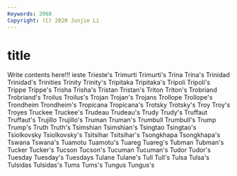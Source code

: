 ```yaml
---
Keywords: 2068
Copyright: (C) 2020 Junjie Li
---
```


# title

Write contents here!!!
ieste 
Trieste's 
Trimurti 
Trimurti's 
Trina 
Trina's 
Trinidad 
Trinidad's
Trinities 
Trinity 
Trinity's 
Tripitaka 
Tripitaka's 
Tripoli 
Tripoli's 
Trippe 
Trippe's 
Trisha
Trisha's 
Tristan 
Tristan's 
Triton 
Triton's 
Trobriand 
Trobriand's 
Troilus 
Troilus's 
Trojan
Trojan's 
Trojans 
Trollope 
Trollope's 
Trondheim 
Trondheim's 
Tropicana 
Tropicana's 
Trotsky 
Trotsky's
Troy 
Troy's 
Troyes 
Truckee 
Truckee's 
Trudeau 
Trudeau's 
Trudy 
Trudy's 
Truffaut
Truffaut's 
Trujillo 
Trujillo's 
Truman 
Truman's 
Trumbull 
Trumbull's 
Trump 
Trump's 
Truth
Truth's 
Tsimshian 
Tsimshian's 
Tsingtao 
Tsingtao's 
Tsiolkovsky 
Tsiolkovsky's 
Tsitsihar 
Tsitsihar's 
Tsongkhapa
Tsongkhapa's 
Tswana 
Tswana's 
Tuamotu 
Tuamotu's 
Tuareg 
Tuareg's 
Tubman 
Tubman's 
Tucker
Tucker's 
Tucson 
Tucson's 
Tucuman 
Tucuman's 
Tudor 
Tudor's 
Tuesday 
Tuesday's 
Tuesdays
Tulane 
Tulane's 
Tull 
Tull's 
Tulsa 
Tulsa's 
Tulsidas 
Tulsidas's 
Tums 
Tums's
Tungus 
Tungus's 
